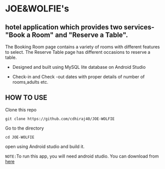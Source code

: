 # JOE&WOLFIE's

## hotel application which provides two services- "Book a Room" and "Reserve a Table". 
The Booking Room page contains a variety of rooms with different features to select.
The Reserve Table page has different occasions to reserve a table.

- Designed and built using MySQL lite database on Android Studio

- Check-in and Check -out dates with proper details of number of rooms,adults etc.

## HOW TO USE

Clone this repo

```
git clone https://github.com/cdhiraj40/JOE-WOLFIE
```
Go to the directory 
```
cd JOE-WOLFIE
```
open using Android studio and build it.

```NOTE:```To run this app, you will need android studio. You can download from [here](https://developer.android.com/studio?gclid=EAIaIQobChMI5bKU9Lzl8gIVsJlmAh12cQqwEAAYASABEgIfN_D_BwE&gclsrc=aw.ds#downloads)

